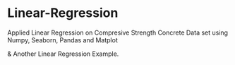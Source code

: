 # Linear-Regression
Applied Linear Regression on Compresive Strength Concrete Data set using Numpy, Seaborn, Pandas and Matplot

& Another Linear Regression Example.
